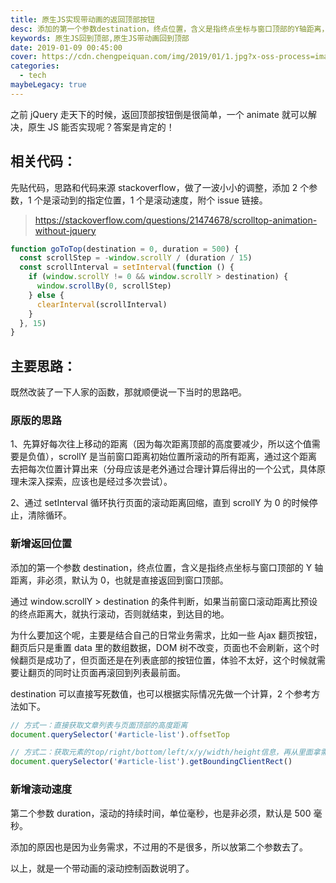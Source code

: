 ```yaml
---
title: 原生JS实现带动画的返回顶部按钮
desc: 添加的第一个参数destination，终点位置，含义是指终点坐标与窗口顶部的Y轴距离，非必须，默认为0，也就是直接返回到窗口顶部。通过window.scrollY > destination的条件判断，如果当前窗口滚动距离比预设的终点距离大，就执行滚动，否则就结束，到达目的地。
keywords: 原生JS回到顶部,原生JS带动画回到顶部
date: 2019-01-09 00:45:00
cover: https://cdn.chengpeiquan.com/img/2019/01/1.jpg?x-oss-process=image/interlace,1
categories:
  - tech
maybeLegacy: true
---
```


之前 jQuery 走天下的时候，返回顶部按钮倒是很简单，一个 animate 就可以解决，原生 JS 能否实现呢？答案是肯定的！

## 相关代码：

先贴代码，思路和代码来源 stackoverflow，做了一波小小的调整，添加 2 个参数，1 个是滚动到的指定位置，1 个是滚动速度，附个 issue 链接。

> https://stackoverflow.com/questions/21474678/scrolltop-animation-without-jquery

```javascript
function goToTop(destination = 0, duration = 500) {
  const scrollStep = -window.scrollY / (duration / 15)
  const scrollInterval = setInterval(function () {
    if (window.scrollY != 0 && window.scrollY > destination) {
      window.scrollBy(0, scrollStep)
    } else {
      clearInterval(scrollInterval)
    }
  }, 15)
}
```

## 主要思路：

既然改装了一下人家的函数，那就顺便说一下当时的思路吧。

### 原版的思路

1、先算好每次往上移动的距离（因为每次距离顶部的高度要减少，所以这个值需要是负值），scrollY 是当前窗口距离初始位置所滚动的所有距离，通过这个距离去把每次位置计算出来（分母应该是老外通过合理计算后得出的一个公式，具体原理未深入探索，应该也是经过多次尝试）。

2、通过 setInterval 循环执行页面的滚动距离回缩，直到 scrollY 为 0 的时候停止，清除循环。

### 新增返回位置

添加的第一个参数 destination，终点位置，含义是指终点坐标与窗口顶部的 Y 轴距离，非必须，默认为 0，也就是直接返回到窗口顶部。

通过 window.scrollY > destination 的条件判断，如果当前窗口滚动距离比预设的终点距离大，就执行滚动，否则就结束，到达目的地。

为什么要加这个呢，主要是结合自己的日常业务需求，比如一些 Ajax 翻页按钮，翻页后只是重置 data 里的数组数据，DOM 树不改变，页面也不会刷新，这个时候翻页是成功了，但页面还是在列表底部的按钮位置，体验不太好，这个时候就需要让翻页的同时让页面再滚回到列表最前面。

destination 可以直接写死数值，也可以根据实际情况先做一个计算，2 个参考方法如下。

```javascript
// 方式一：直接获取文章列表与页面顶部的高度距离
document.querySelector('#article-list').offsetTop

// 方式二：获取元素的top/right/bottom/left/x/y/width/height信息，再从里面拿需要的数值
document.querySelector('#article-list').getBoundingClientRect()
```

### 新增滚动速度

第二个参数 duration，滚动的持续时间，单位毫秒，也是非必须，默认是 500 毫秒。

添加的原因也是因为业务需求，不过用的不是很多，所以放第二个参数去了。

以上，就是一个带动画的滚动控制函数说明了。
